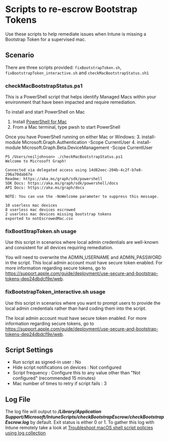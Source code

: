 # Scripts to re-escrow Bootstrap Tokens
 
Use these scripts to help remediate issues when Intune is missing a Bootstrap Token for a supervised mac.
 
## Scenario
 
There are three scripts provided: `fixBootstrapToken.sh`, `fixBootstrapToken_interactive.sh` and `checkMacBootstrapStatus.sh1`

### checkMacBootstrapStatus.ps1

This is a PowerShell script that helps identify Managed Macs within your environment that have been impacted and require remediation.

To install and start PowerShell on Mac
1.	Install [PowerShell for Mac](https://github.com/PowerShell/PowerShell/releases)
2.	From a Mac terminal, type pwsh to start PowerShell

Once you have PowerShell running on either Mac or Windows:
3.	install-module Microsoft.Graph.Authentication -Scope CurrentUser
4.	install-module Microsoft.Graph.Beta.DeviceManagement -Scope CurrentUser


```
PS /Users/neiljohnson> ./checkMacBootstrapStatus.ps1
Welcome to Microsoft Graph!

Connected via delegated access using 14d82eec-204b-4c2f-b7e8-296a70dab67e
Readme: https://aka.ms/graph/sdk/powershell
SDK Docs: https://aka.ms/graph/sdk/powershell/docs
API Docs: https://aka.ms/graph/docs

NOTE: You can use the -NoWelcome parameter to suppress this message.

10 userless mac devices
8 userless mac devices escrowed
2 userless mac devices missing bootstrap tokens
exported to notEscrowedMac.csv
```

### fixBootStrapToken.sh usage

Use this script in scenarios where local admin credentials are well-known and consistent for all devices requiring remediation.

You will need to overwrite the ADMIN_USERNAME and ADMIN_PASSWORD in the script. This local admin account must have secure token enabled. For more information regarding secure tokens, go to https://support.apple.com/guide/deployment/use-secure-and-bootstrap-tokens-dep24dbdcf9e/web.

### fixBootstrapToken_interactive.sh usage

Use this script in scenarios where you want to prompt users to provide the local admin credentials rather than hard coding them into the script.

The local admin account must have secure token enabled. For more information regarding secure tokens, go to https://support.apple.com/guide/deployment/use-secure-and-bootstrap-tokens-dep24dbdcf9e/web.
 
## Script Settings
 
- Run script as signed-in user : No
- Hide script notifications on devices : Not configured
- Script frequency : Configure this to any value other than "Not configured" (recommended 15 minutes)
- Mac number of times to retry if script fails : 3

## Log File

The log file will output to ***/Library/Application Support/Microsoft/IntuneScripts/checkBootstrapEscrow/checkBootstrapEscrow.log*** by default. Exit status is either 0 or 1. To gather this log with Intune remotely take a look at  [Troubleshoot macOS shell script policies using log collection](https://docs.microsoft.com/en-us/mem/intune/apps/macos-shell-scripts#troubleshoot-macos-shell-script-policies-using-log-collection)
